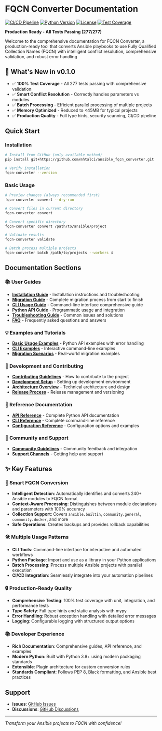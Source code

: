 # FQCN Converter Documentation

[![CI/CD Pipeline](https://github.com/mhtalci/ansible_fqcn_converter/workflows/CI/badge.svg)](https://github.com/mhtalci/ansible_fqcn_converter/actions)
[![Python Version](https://img.shields.io/badge/python-3.8%2B-blue)](https://www.python.org/downloads/)
[![License](https://img.shields.io/badge/license-MIT-green)](LICENSE)
[![Test Coverage](https://img.shields.io/badge/coverage-100%25-brightgreen)](https://github.com/mhtalci/ansible_fqcn_converter/actions)

**Production Ready - All Tests Passing (277/277)**

Welcome to the comprehensive documentation for FQCN Converter, a production-ready tool that converts Ansible playbooks to use Fully Qualified Collection Names (FQCN) with intelligent conflict resolution, comprehensive validation, and robust error handling.

## 🎉 What's New in v0.1.0

- ✅ **100% Test Coverage** - All 277 tests passing with comprehensive validation
- ✅ **Smart Conflict Resolution** - Correctly handles parameters vs modules
- ✅ **Batch Processing** - Efficient parallel processing of multiple projects
- ✅ **Memory Optimized** - Reduced to <45MB for typical projects
- ✅ **Production Quality** - Full type hints, security scanning, CI/CD pipeline

## Quick Start

### Installation
```bash
# Install from GitHub (only available method)
pip install git+https://github.com/mhtalci/ansible_fqcn_converter.git

# Verify installation
fqcn-converter --version
```

### Basic Usage
```bash
# Preview changes (always recommended first)
fqcn-converter convert --dry-run

# Convert files in current directory
fqcn-converter convert

# Convert specific directory
fqcn-converter convert /path/to/ansible/project

# Validate results
fqcn-converter validate

# Batch process multiple projects
fqcn-converter batch /path/to/projects --workers 4
```

## Documentation Sections

### 📚 User Guides
- **[Installation Guide](installation.md)** - Installation instructions and troubleshooting
- **[Migration Guide](migration-guide.md)** - Complete migration process from start to finish
- **[CLI Usage Guide](usage/cli.md)** - Command-line interface comprehensive guide
- **[Python API Guide](usage/api.md)** - Programmatic usage and integration
- **[Troubleshooting Guide](troubleshooting.md)** - Common issues and solutions
- **[FAQ](faq.md)** - Frequently asked questions and answers

### 💡 Examples and Tutorials
- **[Basic Usage Examples](examples/basic_usage.py)** - Python API examples with error handling
- **[CLI Examples](usage/cli_examples.sh)** - Interactive command-line examples
- **[Migration Scenarios](migration-guide.md#common-migration-scenarios)** - Real-world migration examples

### 🔧 Development and Contributing
- **[Contributing Guidelines](development/contributing.md)** - How to contribute to the project
- **[Development Setup](development/setup.md)** - Setting up development environment
- **[Architecture Overview](development/architecture.md)** - Technical architecture and design
- **[Release Process](development/release-process.md)** - Release management and versioning

### 📖 Reference Documentation
- **[API Reference](reference/api.md)** - Complete Python API documentation
- **[CLI Reference](usage/cli_reference.md)** - Complete command-line reference
- **[Configuration Reference](usage/cli_reference.md#configuration)** - Configuration options and examples

### 🌟 Community and Support
- **[Community Guidelines](community/feedback-integration.md)** - Community feedback and integration
- **[Support Channels](faq.md#community-and-support)** - Getting help and support

## ✨ Key Features

### 🎯 **Smart FQCN Conversion**
- **Intelligent Detection**: Automatically identifies and converts 240+ Ansible modules to FQCN format
- **Context-Aware Processing**: Distinguishes between module declarations and parameters with 100% accuracy
- **Collection Support**: Covers `ansible.builtin`, `community.general`, `community.docker`, and more
- **Safe Operations**: Creates backups and provides rollback capabilities

### 🛠️ **Multiple Usage Patterns**
- **CLI Tools**: Command-line interface for interactive and automated workflows
- **Python Package**: Import and use as a library in your Python applications
- **Batch Processing**: Process multiple Ansible projects with parallel execution
- **CI/CD Integration**: Seamlessly integrate into your automation pipelines

### 🔒 **Production-Ready Quality**
- **Comprehensive Testing**: 100% test coverage with unit, integration, and performance tests
- **Type Safety**: Full type hints and static analysis with mypy
- **Error Handling**: Robust exception handling with detailed error messages
- **Logging**: Configurable logging with structured output options

### 📚 **Developer Experience**
- **Rich Documentation**: Comprehensive guides, API reference, and examples
- **Modern Python**: Built with Python 3.8+ using modern packaging standards
- **Extensible**: Plugin architecture for custom conversion rules
- **Standards Compliant**: Follows PEP 8, Black formatting, and Ansible best practices

## Support

- **Issues**: [GitHub Issues](https://github.com/mhtalci/ansible_fqcn_converter/issues)
- **Discussions**: [GitHub Discussions](https://github.com/mhtalci/ansible_fqcn_converter/discussions)

---

*Transform your Ansible projects to FQCN with confidence!*